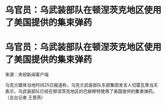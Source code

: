 # 乌官员：乌武装部队在顿涅茨克地区使用了美国提供的集束弹药

# 乌官员：乌武装部队在顿涅茨克地区使用了美国提供的集束弹药

来源：央视新闻客户端

乌克兰媒体当地时间25日报道称，乌克兰武装部队东部集团发言人切雷瓦蒂当天表示，乌武装部队已经在顿涅茨克地区的巴赫穆特使用了美国提供的集束弹药。（总台记者
王晋燕）

